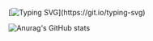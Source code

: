[![Typing SVG](https://readme-typing-svg.herokuapp.com?font=New+Courier&color=916BBF&size=30&center=false&lines=Well%2C+hello+there.;Welcome+to+my+profile!)](https://git.io/typing-svg)

![Anurag's GitHub stats](https://github-readme-stats.vercel.app/api?username=omsyaran&show_icons=true&theme=nightowl&hide_title=true)


